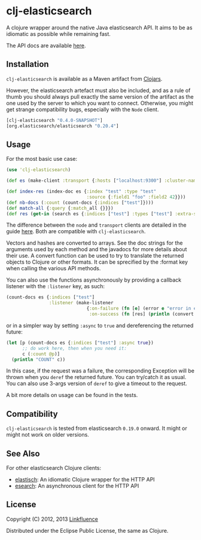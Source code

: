 # clj-elasticsearch

A clojure wrapper around the native Java elasticsearch API. It aims to be as idiomatic as possible while remaining fast.

The API docs are available [here](http://ngrunwald.github.com/clj-elasticsearch).

## Installation

`clj-elasticsearch` is available as a Maven artifact from [Clojars](http://clojars.org/clj-elasticsearch).

However, the elasticsearch artefact must also be included, and as a rule of thumb you should always pull exactly the same version of the artifact as the one used by the server to which you want to connect. Otherwise, you might get strange compatibility bugs, especially with the `Node` client.

```clojure
[clj-elasticsearch "0.4.0-SNAPSHOT"]
[org.elasticsearch/elasticsearch "0.20.4"]
```

## Usage

For the most basic use case:

```clojure
(use 'clj-elasticsearch)

(def es (make-client :transport {:hosts ["localhost:9300"] :cluster-name "elasticsearch"}))

(def index-res (index-doc es {:index "test" :type "test"
                              :source {:field1 "foo" :field2 42}}))
(def nb-docs (:count (count-docs {:indices ["test"]})))
(def match-all {:query {:match_all {}}})
(def res (get-in (search es {:indices ["test"] :types ["test"] :extra-source match-all}) [:hits :hits]))
```

The difference between the `node` and `transport` clients are detailed in the guide [here](http://www.elasticsearch.org/guide/reference/java-api/client.html). Both are compatible with `clj-elasticsearch`.

Vectors and hashes are converted to arrays. See the doc strings for the arguments used by each method and the javadocs for more details about their use. A convert function can be used to try to translate the returned objects to Clojure or other formats. It can be sprecified by the :format key when calling the various API methods.

You can also use the functions asynchronously by providing a callback listener with the `:listener` key, as such:

```clojure
(count-docs es {:indices ["test"]
                :listener (make-listener
                              {:on-failure (fn [e] (error e "error in es listener"))
                               :on-success (fn [res] (println (convert res :clj)))})})
```
or in a simpler way by setting `:async` to `true` and dereferencing the returned future:

```clojure
(let [p (count-docs es {:indices ["test"] :async true})
      ;; do work here, then when you need it:
      c (:count @p)]
  (println "COUNT" c))
```
In this case, if the request was a failure, the corresponding Exception will be thrown when you `deref` the returned future. You can try/catch it as usual. You can also use 3-args version of `deref` to give a timeout to the request.

A bit more details on usage can be found in the tests.

## Compatibility

`clj-elasticsearch` is tested from elasticsearch `0.19.0` onward. It might or might not work on older versions.

## See Also

For other elasticsearch Clojure clients:

* [elastisch](https://github.com/clojurewerkz/elastisch): An idiomatic Clojure wrapper for the HTTP API
* [esearch](https://github.com/mpenet/clj-esearch): An asynchronous client for the HTTP API

## License

Copyright (C) 2012, 2013 [Linkfluence](http://linkfluence.net)

Distributed under the Eclipse Public License, the same as Clojure.
